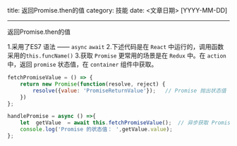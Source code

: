 title: 返回Promise.then的值
category: 技能
date: <文章日期> [YYYY-MM-DD]

---

返回Promise.then的值

<!--more-->

1.采用了ES7 语法 —— `async` `await`
2.下述代码是在 `React` 中运行的，调用函数采用的`this.funcName()`
3.获取 `Promise` 更常用的场景是在 `Redux` 中。在 `action` 中，返回 `promise` 状态值，在 `container` 组件中获取。

```js
fetchPromiseValue = () => {
    return new Promise(function(resolve, reject) {
        resolve({value: 'PromiseReturnValue'});   // Promise 抛出状态值
    })
};

handlePromise = async () =>{
    let  getValue  = await this.fetchPromiseValue();  // 异步获取 Promise  抛出的状态值
    console.log('Promise 的状态值： ',getValue.value);
};
```

